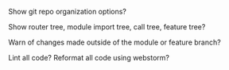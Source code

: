 Show git repo organization options?

Show router tree, module import tree, call tree, feature tree?

Warn of changes made outside of the module or feature branch?

Lint all code?  Reformat all code using webstorm?


